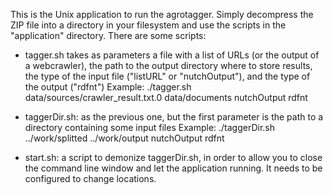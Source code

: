 This is the Unix application to run the agrotagger. Simply decompress the ZIP file into a directory in your filesystem and use the scripts in the "application" directory. 
There are some scripts:

- tagger.sh takes as parameters a file with a list of URLs (or the output of a webcrawler), the path to the output directory where to store results, the type of the input file ("listURL" or "nutchOutput"), and the type of the output ("rdfnt")
	Example: ./tagger.sh data/sources/crawler_result.txt.0 data/documents nutchOutput rdfnt

- taggerDir.sh: as the previous one, but the first parameter is the path to a directory containing some input files
	Example: ./taggerDir.sh ../work/splitted ../work/output nutchOutput rdfnt
	
- start.sh: a script to demonize taggerDir.sh, in order to allow you to close the command line window and let the application running. It needs to be configured to change locations.